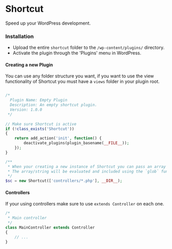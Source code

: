 # Shortcut
Speed up your WordPress development.


### Installation

* Upload the entire `shortcut` folder to the `/wp-content/plugins/` directory.
* Activate the plugin through the 'Plugins' menu in WordPress.

#### Creating a new Plugin

You can use any folder structure you want, if you want to use the view functionality of Shortcut you must have a `views` folder in your plugin root.

```php

/*
  Plugin Name: Empty Plugin
  Description: An empty shortcut plugin.
  Version: 1.0.0
 */
 
// Make sure Shortcut is active
if (!class_exists('Shortcut'))
{
    return add_action('init', function() {
        deactivate_plugins(plugin_basename(__FILE__));
    });
}

/**
 * When your creating a new instance of Shortcut you can pass an array of a string of files. 
 * The array/string will be evaluated and included using the `glob` function.
 */
$sc = new Shortcut(['controllers/*.php'], __DIR__);

```

#### Controllers

If your using controllers make sure to use `extends Controller` on each one.

```php
/*
 * Main controller
 */
class MainController extends Controller
{
    // ...
}

```
